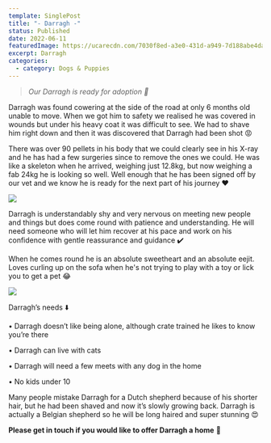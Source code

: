 ```yaml
---
template: SinglePost
title: "- Darragh -"
status: Published
date: 2022-06-11
featuredImage: https://ucarecdn.com/7030f8ed-a3e0-431d-a949-7d188abe4da3/-/crop/580x282/0,25/-/preview/
excerpt: Darragh
categories:
  - category: Dogs & Puppies
---
```

> *Our Darragh is ready for adoption 🎉*

Darragh was found cowering at the side of the road at only 6 months old unable to move. When we got him to safety we realised he was covered in wounds but under his heavy coat it was difficult to see. We had to shave him right down and then it was discovered that Darragh had been shot 😡 

There was over 90 pellets in his body that we could clearly see in his X-ray and he has had a few surgeries since to remove the ones we could. He was like a skeleton when he arrived, weighing just 12.8kg, but now weighing a fab 24kg he is looking so well. Well enough that he has been signed off by our vet and we know he is ready for the next part of his journey ❤️

![](https://ucarecdn.com/1ba18f4a-cdd0-465c-8883-437e566882ae/)

Darragh is understandably shy and very nervous on meeting new people and things but does come round with patience and understanding. He will need someone who will let him recover at his pace and work on his confidence with gentle reassurance and guidance ✔️

When he comes round he is an absolute sweetheart and an absolute eejit. Loves curling up on the sofa when he's not trying to play with a toy or lick you to get a pet 😂

![](https://ucarecdn.com/b7c40c4d-16d4-4163-b0e4-c4d69b8766c9/)

Darragh’s needs ⬇️ 

• Darragh doesn’t like being alone, although crate trained he likes to know you’re there


• Darragh can live with cats


• Darragh will need a few meets with any dog in the home


• No kids under 10

Many people mistake Darragh for a Dutch shepherd because of his shorter hair, but he had been shaved and now it’s slowly growing back. Darragh is actually a Belgian shepherd so he will be long haired and super stunning 😍 

**Please get in touch if you would like to offer Darragh a home** 🏡
